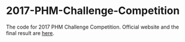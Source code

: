 # 2017-PHM-Challenge-Competition
The code for 2017 PHM Challenge Competition. Official website and the final result are [here](https://www.phmsociety.org/events/conference/phm/17/data-challenge).
